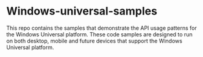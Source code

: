 # Windows-universal-samples
This repo contains the samples that demonstrate the API usage patterns for the Windows Universal platform. These code samples are designed to run on both desktop, mobile and future devices that support the Windows Universal platform. 
